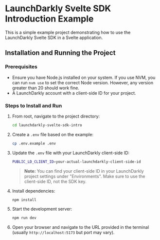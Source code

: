 # LaunchDarkly Svelte SDK Introduction Example

This is a simple example project demonstrating how to use the LaunchDarkly Svelte SDK in a Svelte application.

## Installation and Running the Project

### Prerequisites

- Ensure you have Node.js installed on your system. If you use NVM, you can run `nvm use` to set the correct Node version. However, any version greater than 20 should work fine.
- A LaunchDarkly account with a client-side ID for your project.

### Steps to Install and Run

1. From root, navigate to the project directory:

   ```bash
   cd launchdarkly-svelte-sdk-intro
   ```

2. Create a `.env` file based on the example:

   ```bash
   cp .env.example .env
   ```

3. Update the `.env` file with your LaunchDarkly client-side ID:

   ```bash
   PUBLIC_LD_CLIENT_ID=your-actual-launchdarkly-client-side-id
   ```

   > **Note:** You can find your client-side ID in your LaunchDarkly project settings under "Environments". Make sure to use the client-side ID, not the SDK key.

4. Install dependencies:

   ```bash
   npm install
   ```

5. Start the development server:

   ```bash
   npm run dev
   ```

6. Open your browser and navigate to the URL provided in the terminal (usually `http://localhost:5173` but port may vary).
